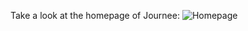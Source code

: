 Take a look at the homepage of Journee:
![Homepage](https://github.com/user-attachments/assets/26b83c6d-a957-4448-acad-6c677a4c65ba)
